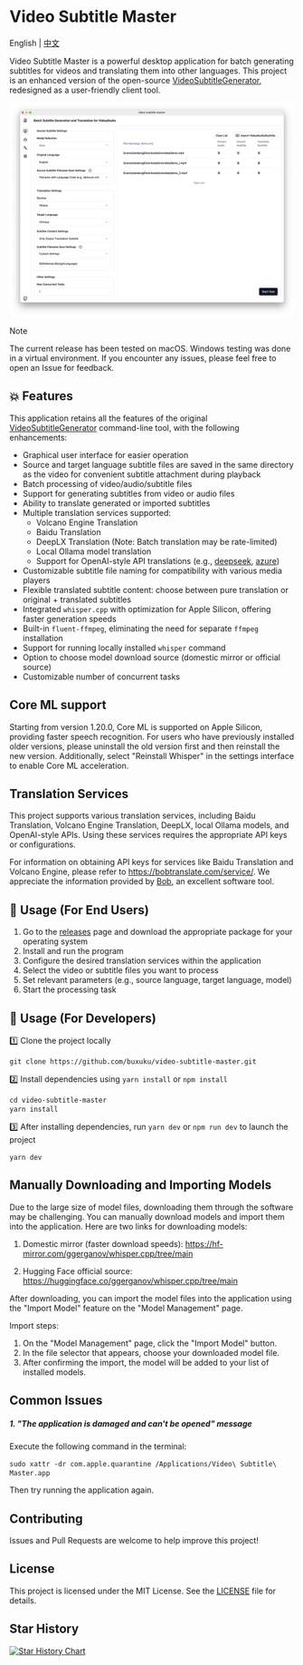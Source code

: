 # Video Subtitle Master

English | [中文](./README.md)

Video Subtitle Master is a powerful desktop application for batch generating subtitles for videos and translating them into other languages. This project is an enhanced version of the open-source [VideoSubtitleGenerator](https://github.com/buxuku/VideoSubtitleGenerator), redesigned as a user-friendly client tool.

![preview](./resources/preview-en.png)

> [!NOTE]
> The current release has been tested on macOS. Windows testing was done in a virtual environment. If you encounter any issues, please feel free to open an Issue for feedback.

## 💥 Features

This application retains all the features of the original [VideoSubtitleGenerator](https://github.com/buxuku/VideoSubtitleGenerator) command-line tool, with the following enhancements:

- Graphical user interface for easier operation
- Source and target language subtitle files are saved in the same directory as the video for convenient subtitle attachment during playback
- Batch processing of video/audio/subtitle files
- Support for generating subtitles from video or audio files
- Ability to translate generated or imported subtitles
- Multiple translation services supported:
  - Volcano Engine Translation
  - Baidu Translation
  - DeepLX Translation (Note: Batch translation may be rate-limited)
  - Local Ollama model translation
  - Support for OpenAI-style API translations (e.g., [deepseek](https://www.deepseek.com/), [azure](https://azure.microsoft.com/))
- Customizable subtitle file naming for compatibility with various media players
- Flexible translated subtitle content: choose between pure translation or original + translated subtitles
- Integrated `whisper.cpp` with optimization for Apple Silicon, offering faster generation speeds
- Built-in `fluent-ffmpeg`, eliminating the need for separate `ffmpeg` installation
- Support for running locally installed `whisper` command
- Option to choose model download source (domestic mirror or official source)
- Customizable number of concurrent tasks

## Core ML support

Starting from version 1.20.0, Core ML is supported on Apple Silicon, providing faster speech recognition. For users who have previously installed older versions, please uninstall the old version first and then reinstall the new version. Additionally, select "Reinstall Whisper" in the settings interface to enable Core ML acceleration.

## Translation Services

This project supports various translation services, including Baidu Translation, Volcano Engine Translation, DeepLX, local Ollama models, and OpenAI-style APIs. Using these services requires the appropriate API keys or configurations.

For information on obtaining API keys for services like Baidu Translation and Volcano Engine, please refer to https://bobtranslate.com/service/. We appreciate the information provided by [Bob](https://bobtranslate.com/), an excellent software tool.

## 🔦 Usage (For End Users)

1. Go to the [releases](https://github.com/buxuku/video-subtitle-master/releases) page and download the appropriate package for your operating system
2. Install and run the program
3. Configure the desired translation services within the application
4. Select the video or subtitle files you want to process
5. Set relevant parameters (e.g., source language, target language, model)
6. Start the processing task

## 🔦 Usage (For Developers)

1️⃣ Clone the project locally

```shell
git clone https://github.com/buxuku/video-subtitle-master.git
```

2️⃣ Install dependencies using `yarn install` or `npm install`

```shell
cd video-subtitle-master
yarn install 
```

3️⃣ After installing dependencies, run `yarn dev` or `npm run dev` to launch the project

```shell
yarn dev
```

## Manually Downloading and Importing Models

Due to the large size of model files, downloading them through the software may be challenging. You can manually download models and import them into the application. Here are two links for downloading models:

1. Domestic mirror (faster download speeds):
   https://hf-mirror.com/ggerganov/whisper.cpp/tree/main

2. Hugging Face official source:
   https://huggingface.co/ggerganov/whisper.cpp/tree/main

After downloading, you can import the model files into the application using the "Import Model" feature on the "Model Management" page.

Import steps:
1. On the "Model Management" page, click the "Import Model" button.
2. In the file selector that appears, choose your downloaded model file.
3. After confirming the import, the model will be added to your list of installed models.

## Common Issues

##### 1. "The application is damaged and can't be opened" message
Execute the following command in the terminal:

```shell
sudo xattr -dr com.apple.quarantine /Applications/Video\ Subtitle\ Master.app
```
Then try running the application again.

## Contributing

Issues and Pull Requests are welcome to help improve this project!

## License

This project is licensed under the MIT License. See the [LICENSE](LICENSE) file for details.

## Star History

[![Star History Chart](https://api.star-history.com/svg?repos=buxuku/video-subtitle-master&type=Date)](https://star-history.com/#buxuku/video-subtitle-master&Date)